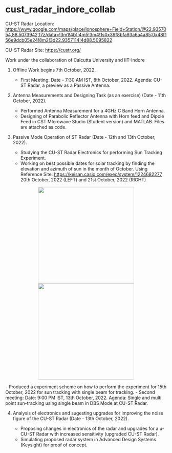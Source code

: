 # cust_radar_indore_collab
CU-ST Radar Location: https://www.google.com/maps/place/Ionosphere+Field+Station/@22.9357054,88.5073942,17z/data=!3m1!4b1!4m5!3m4!1s0x39f8bfa93a6a4a85:0x48f156e9dcb05e24!8m2!3d22.9357114!4d88.5095822

CU-ST Radar Site: https://custr.org/

Work under the collaboration of Calcutta University and IIT-Indore


1. Offline Work begins 7th October, 2022. 

   - First Meeting: Date - 7:30 AM IST, 8th October, 2022. Agenda: CU-ST Radar, a preview as a Passive Antenna.
   
2. Antenna Measurements and Designing Task (as an exercise) (Date - 11th October, 2022). 

   - Performed Antenna Measurement for a 4GHz C Band Horn Antenna. 
   - Designing of Parabolic Reflector Antenna with Horn feed and Dipole Feed in CST MIcrowave Studio (Student version) and MATLAB. Files are attached as code.
   
3. Passive Mode Operation of ST Radar (Date - 12th and 13th October, 2022).

   - Studying the CU-ST Radar Electronics for performing Sun Tracking Experiment.
   - Working on best possible dates for solar tracking by finding the elevation and azimuth of sun in the month of October. Using Reference Site: https://keisan.casio.com/exec/system/1224682277
20th October, 2022 (LEFT) and 21st October, 2022 (RIGHT)
<p align="center" float="left">
  <img src="https://user-images.githubusercontent.com/76748505/195665677-f9666ba7-1898-46f1-a76c-6f761f7eb21d.png" width="300" />
  <img src="https://user-images.githubusercontent.com/76748505/195666066-4cf688e3-62eb-470c-9757-b21c175886e7.png" width="300" /> 
</p>
   - Produced a experiment scheme on how to perform the experiment for 15th October, 2022 for sun tracking with single beam for tracking.
   - Second meeting: Date: 9:00 PM IST, 13th October, 2022. Agenda: Single and multi point sun-tracking using single beam in DBS Mode at CU-ST Radar.
   
4. Analysis of electronics and sugesting upgrades for improving the noise figure of the CU-ST Radar (Date - 13th October, 2022).

   - Proposing changes in electronics of the radar and upgrades for a u-CU-ST Radar with increased sensitivity (upgraded CU-ST Radar).
   - Simulating proposed radar system in Advanced Design Systems (Keysight) for proof of concept.
